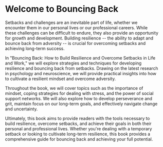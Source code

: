 Welcome to Bouncing Back
======================================

Setbacks and challenges are an inevitable part of life, whether we encounter them in our personal lives or our professional careers. While these challenges can be difficult to endure, they also provide an opportunity for growth and development. Building resilience -- the ability to adapt and bounce back from adversity -- is crucial for overcoming setbacks and achieving long-term success.

In "Bouncing Back: How to Build Resilience and Overcome Setbacks in Life and Work," we will explore strategies and techniques for developing resilience and bouncing back from setbacks. Drawing on the latest research in psychology and neuroscience, we will provide practical insights into how to cultivate a resilient mindset and overcome adversity.

Throughout the book, we will cover topics such as the importance of mindset, coping strategies for dealing with stress, and the power of social support networks. We will also explore how to develop perseverance and grit, maintain focus on our long-term goals, and effectively navigate change and uncertainty.

Ultimately, this book aims to provide readers with the tools necessary to build resilience, overcome setbacks, and achieve their goals in both their personal and professional lives. Whether you're dealing with a temporary setback or looking to cultivate long-term resilience, this book provides a comprehensive guide for bouncing back and achieving your full potential.
